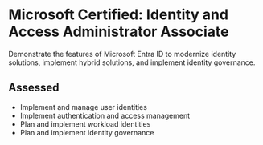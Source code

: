 # Microsoft Certified: Identity and Access Administrator Associate
Demonstrate the features of Microsoft Entra ID to modernize identity solutions, implement hybrid solutions, and implement identity governance.

## Assessed
* Implement and manage user identities
* Implement authentication and access management
* Plan and implement workload identities
* Plan and implement identity governance



